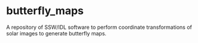 butterfly_maps
==============

A repository of SSW/IDL software to perform coordinate transformations of solar images to generate butterfly maps.
